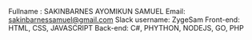 Fullname : SAKINBARNES AYOMIKUN SAMUEL
Email: sakinbarnessamuel@gmail.com
Slack username: ZygeSam
Front-end: HTML, CSS, JAVASCRIPT
Back-end: C#, PHYTHON, NODEJS, GO, PHP

